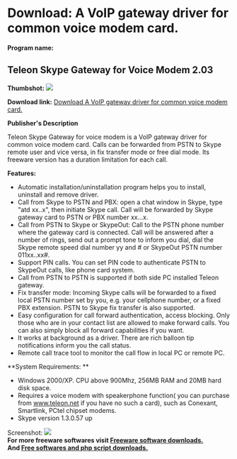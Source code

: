 # Download: A VoIP gateway driver for common voice modem card.

**Program name:**

## Teleon Skype Gateway for Voice Modem 2.03

  
**Thumbshot:** ![](http://www.freewarefiles.com/screenshot/TeleonGateway_md.gif)   
  
**Download link:** [Download A VoIP gateway driver for common voice modem card.](http://freesoftwares.boysofts.com/Teleon-Skype-Gateway-For-Voice-Modem_program_20390.html)  
  


**Publisher's Description**  
  


Teleon Skype Gateway for voice modem is a VoIP gateway driver for common voice modem card. Calls can be forwarded from PSTN to Skype remote user and vice versa, in fix transfer mode or free dial mode. Its freeware version has a duration limitation for each call. 

**Features:**

  * Automatic installation/uninstallation program helps you to install, uninstall and remove driver. 
  * Call from Skype to PSTN and PBX: open a chat window in Skype, type "atd xx..x", then initiate Skype call. Call will be forwarded by Skype gateway card to PSTN or PBX number xx...x. 
  * Call from PSTN to Skype or SkypeOut: Call to the PSTN phone number where the gateway card is connected. Call will be answered after a number of rings, send out a prompt tone to inform you dial, dial the Skype remote speed dial number yy and # or SkypeOut PSTN number 011xx..xx#. 
  * Support PIN calls. You can set PIN code to authenticate PSTN to SkypeOut calls, like phone card system. 
  * Call from PSTN to PSTN is supported if both side PC installed Teleon gateway. 
  * Fix transfer mode: Incoming Skype calls will be forwarded to a fixed local PSTN number set by you, e.g. your cellphone number, or a fixed PBX extension. PSTN to Skype fix transfer is also supported. 
  * Easy configuration for call forward authentication, access blocking. Only those who are in your contact list are allowed to make forward calls. You can also simply block all forward capabilities if you want. 
  * It works at background as a driver. There are rich balloon tip notifications inform you the call status. 
  * Remote call trace tool to monitor the call flow in local PC or remote PC. 

**System Requirements: **

  * Windows 2000/XP. CPU above 900Mhz, 256MB RAM and 20MB hard disk space. 
  * Requires a voice modem with speakerphone function( you can purchase from www.teleon.net if you have no such a card), such as Conexant, Smartlink, PCtel chipset modems. 
  * Skype version 1.3.0.57 up 

  
  
Screenshot: ![](http://www.freewarefiles.com/screenshot/TeleonGateway.gif)   
**For more freeware softwares visit [Freeware software downloads.](http://freesoftwares.boysofts.com/)**   
**And [Free softwares and php script downloads.](http://www.boysofts.com/)**
